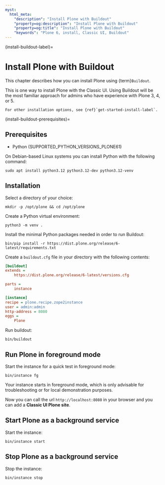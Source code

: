 ```yaml
---
myst:
  html_meta:
    "description": "Install Plone with Buildout"
    "property=og:description": "Install Plone with Buildout"
    "property=og:title": "Install Plone with Buildout"
    "keywords": "Plone 6, install, Classic UI, Buildout"
---
```


(install-buildout-label)=

# Install Plone with Buildout

This chapter describes how you can install Plone using {term}`Buildout`.

This is one way to install Plone with the Classic UI.
Using Buildout will be the most familiar approach for admins who have experience with Plone 3, 4, or 5.

```{seealso}
For other installation options, see {ref}`get-started-install-label`.
```

(install-buildout-prerequisites)=

## Prerequisites

- Python (SUPPORTED_PYTHON_VERSIONS_PLONE61)

On Debian-based Linux systems you can install Python with the following command:

```shell
sudo apt install python3.12 python3.12-dev python3.12-venv
```

## Installation

Select a directory of your choice:

```shell
mkdir -p /opt/plone && cd /opt/plone
```

Create a Python virtual environment:

```shell
python3 -m venv .
```

Install the minimal Python packages needed in order to run Buildout:

```shell
bin/pip install -r https://dist.plone.org/release/6-latest/requirements.txt
```

Create a `buildout.cfg` file in your directory with the following contents:

```cfg
[buildout]
extends =
    https://dist.plone.org/release/6-latest/versions.cfg

parts =
    instance

[instance]
recipe = plone.recipe.zope2instance
user = admin:admin
http-address = 8080
eggs =
    Plone
```

Run buildout:

```shell
bin/buildout
```

## Run Plone in foreground mode

Start the instance for a quick test in foreground mode:

```shell
bin/instance fg
```

Your instance starts in foreground mode, which is only advisable for troubleshooting or for local demonstration purposes.

Now you can call the url `http://localhost:8080` in your browser and you can add a **Classic UI Plone site**.

## Start Plone as a background service

Start the instance:

```shell
bin/instance start
```

## Stop Plone as a background service

Stop the instance:

```shell
bin/instance stop
```
